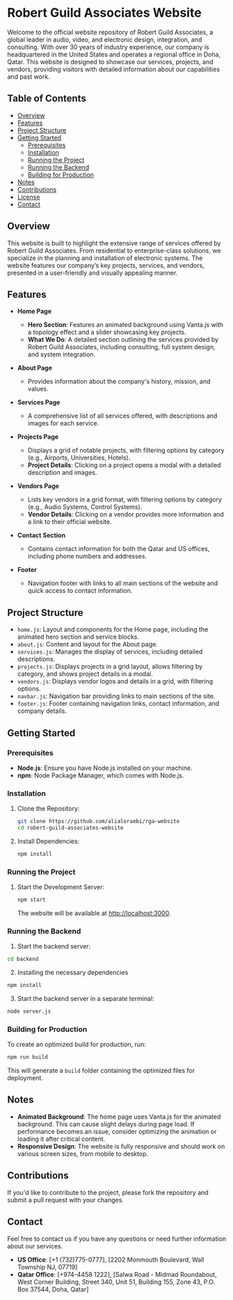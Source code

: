 
# Robert Guild Associates Website

Welcome to the official website repository of Robert Guild Associates, a global leader in audio, video, and electronic design, integration, and consulting. With over 30 years of industry experience, our company is headquartered in the United States and operates a regional office in Doha, Qatar. This website is designed to showcase our services, projects, and vendors, providing visitors with detailed information about our capabilities and past work.

## Table of Contents

- [Overview](#overview)
- [Features](#features)
- [Project Structure](#project-structure)
- [Getting Started](#getting-started)
  - [Prerequisites](#prerequisites)
  - [Installation](#installation)
  - [Running the Project](#running-the-project)
  - [Running the Backend](#running-the-backend)
  - [Building for Production](#building-for-production)
- [Notes](#notes)
- [Contributions](#contributions)
- [License](#license)
- [Contact](#contact)

## Overview

This website is built to highlight the extensive range of services offered by Robert Guild Associates. From residential to enterprise-class solutions, we specialize in the planning and installation of electronic systems. The website features our company’s key projects, services, and vendors, presented in a user-friendly and visually appealing manner.

## Features

- **Home Page**
  - **Hero Section**: Features an animated background using Vanta.js with a topology effect and a slider showcasing key projects.
  - **What We Do**: A detailed section outlining the services provided by Robert Guild Associates, including consulting, full system design, and system integration.

- **About Page**
  - Provides information about the company's history, mission, and values.

- **Services Page**
  - A comprehensive list of all services offered, with descriptions and images for each service.

- **Projects Page**
  - Displays a grid of notable projects, with filtering options by category (e.g., Airports, Universities, Hotels).
  - **Project Details**: Clicking on a project opens a modal with a detailed description and images.

- **Vendors Page**
  - Lists key vendors in a grid format, with filtering options by category (e.g., Audio Systems, Control Systems).
  - **Vendor Details**: Clicking on a vendor provides more information and a link to their official website.

- **Contact Section**
  - Contains contact information for both the Qatar and US offices, including phone numbers and addresses.

- **Footer**
  - Navigation footer with links to all main sections of the website and quick access to contact information.

## Project Structure

- `home.js`: Layout and components for the Home page, including the animated hero section and service blocks.
- `about.js`: Content and layout for the About page.
- `services.js`: Manages the display of services, including detailed descriptions.
- `projects.js`: Displays projects in a grid layout, allows filtering by category, and shows project details in a modal.
- `vendors.js`: Displays vendor logos and details in a grid, with filtering options.
- `navbar.js`: Navigation bar providing links to main sections of the site.
- `footer.js`: Footer containing navigation links, contact information, and company details.

## Getting Started

### Prerequisites

- **Node.js**: Ensure you have Node.js installed on your machine.
- **npm**: Node Package Manager, which comes with Node.js.

### Installation

1. Clone the Repository:
   ```bash
   git clone https://github.com/alialoraebi/rga-website
   cd robert-guild-associates-website
   ```

2. Install Dependencies:
   ```bash
   npm install
   ```

### Running the Project

1. Start the Development Server:
   ```bash
   npm start
   ```
   The website will be available at [http://localhost:3000](http://localhost:3000).

### Running the Backend
1. Start the backend server:
  ```bash
  cd backend
  ```
2. Installing the necessary dependencies
  ```bash
  npm install 
  ```
3. Start the backend server in a separate terminal:
  ```bash
  node server.js
  ```

### Building for Production

To create an optimized build for production, run:
```bash
npm run build
```
This will generate a `build` folder containing the optimized files for deployment.

## Notes

- **Animated Background**: The home page uses Vanta.js for the animated background. This can cause slight delays during page load. If performance becomes an issue, consider optimizing the animation or loading it after critical content.
- **Responsive Design**: The website is fully responsive and should work on various screen sizes, from mobile to desktop.

## Contributions

If you'd like to contribute to the project, please fork the repository and submit a pull request with your changes.

## Contact

Feel free to contact us if you have any questions or need further information about our services.

- **US Office**: [+1 (732)775-0777], [2202 Monmouth Boulevard, Wall Township NJ, 07719]
- **Qatar Office**: [+974-4458 1222], [Salwa Road - Midmad Roundabout, West Corner Building, Street 340, Unit 51, Building 155, Zone 43, P.O. Box 37544, Doha, Qatar]
